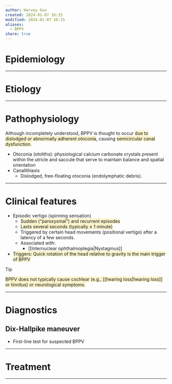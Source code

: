 ```yaml
---
author: Harvey Guo
created: 2024-01-07 16:15
modified: 2024-01-07 16:15
aliases:
  - BPPV
share: true
---
```

# Epidemiology


---
# Etiology


---
# Pathophysiology
Although incompletely understood, BPPV is thought to occur <span style="background:rgba(240, 200, 0, 0.2)">due to dislodged or abnormally adherent otoconia</span>, causing <span style="background:rgba(240, 200, 0, 0.2)">semicircular canal dysfunction</span>.
- Otoconia (otoliths): physiological calcium carbonate crystals present within the utricle and saccule that serve to maintain balance and spatial orientation
- Canalithiasis
	- Dislodged, free-floating otoconia (endolymphatic debris).


---
# Clinical features
- Episodic vertigo (spinning sensation)
	- <span style="background:rgba(240, 200, 0, 0.2)">Sudden (“paroxysmal”) and recurrent episodes</span>
	- <span style="background:rgba(240, 200, 0, 0.2)">Lasts several seconds (typically ≤ 1 minute)</span>
	- Triggered by certain head movements (positional vertigo) after a latency of a few seconds.
	- Associated with:
		- [[Internuclear ophthalmoplegia|Nystagmus]] 
- <span style="background:rgba(240, 200, 0, 0.2)">Triggers: Quick rotation of the head relative to gravity is the main trigger of BPPV</span>
>[!tip] 
><span style="background:rgba(240, 200, 0, 0.2)">BPPV does not typically cause cochlear (e.g., [[hearing loss|hearing loss]] or tinnitus) or neurological symptoms.</span>

---
# Diagnostics
## Dix-Hallpike maneuver
- First-line test for suspected BPPV

---
# Treatment


---
